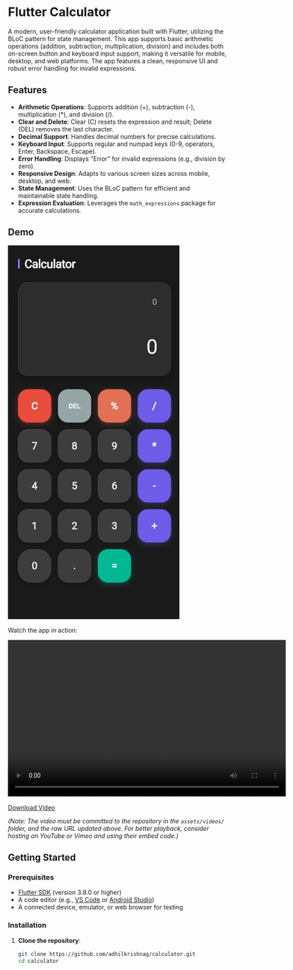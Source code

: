 # Flutter Calculator

A modern, user-friendly calculator application built with Flutter, utilizing the BLoC pattern for state management. This app supports basic arithmetic operations (addition, subtraction, multiplication, division) and includes both on-screen button and keyboard input support, making it versatile for mobile, desktop, and web platforms. The app features a clean, responsive UI and robust error handling for invalid expressions.

## Features
- **Arithmetic Operations**: Supports addition (+), subtraction (-), multiplication (*), and division (/).
- **Clear and Delete**: Clear (C) resets the expression and result; Delete (DEL) removes the last character.
- **Decimal Support**: Handles decimal numbers for precise calculations.
- **Keyboard Input**: Supports regular and numpad keys (0-9, operators, Enter, Backspace, Escape).
- **Error Handling**: Displays "Error" for invalid expressions (e.g., division by zero).
- **Responsive Design**: Adapts to various screen sizes across mobile, desktop, and web.
- **State Management**: Uses the BLoC pattern for efficient and maintainable state handling.
- **Expression Evaluation**: Leverages the `math_expressions` package for accurate calculations.

## Demo
![Calculator Screenshot](code/assets/screenshot.png)

Watch the app in action:

<!-- Embed video using HTML (replace with your raw URL after committing the asset) -->
<video width="640" height="360" controls>
  <source src="https://raw.githubusercontent.com/adhilkrishnag/calculator/main/assets/videos/recordings.mp4" type="video/mp4">
  Your browser does not support the video tag.
</video>

<!-- Fallback link if embedding doesn't work -->
[Download Video](code/assets/videos/recordings.mp4)

*(Note: The video must be committed to the repository in the `assets/videos/` folder, and the raw URL updated above. For better playback, consider hosting on YouTube or Vimeo and using their embed code.)*

## Getting Started

### Prerequisites
- [Flutter SDK](https://flutter.dev/docs/get-started/install) (version 3.8.0 or higher)
- A code editor (e.g., [VS Code](https://code.visualstudio.com/) or [Android Studio](https://developer.android.com/studio))
- A connected device, emulator, or web browser for testing

### Installation
1. **Clone the repository**:
   ```bash
   git clone https://github.com/adhilkrishnag/calculator.git
   cd calculator